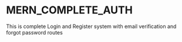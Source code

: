 # MERN_COMPLETE_AUTH
This is complete Login and Register system with email verification and forgot password routes
